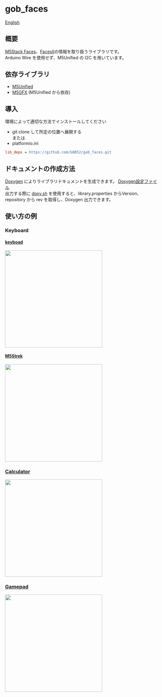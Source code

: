 # gob_faces

[English](README.en.md)

## 概要
[M5Stack Faces](https://docs.m5stack.com/ja/core/face_kit)、[FacesII](https://docs.m5stack.com/ja/module/facesII)の情報を取り扱うライブラリです。  
Arduino Wire を使用せず、M5Unified の I2C を用いています。  

## 依存ライブラリ
* [M5Unified](https://github.com/m5stack/M5Unified)
* [M5GFX](https://github.com/m5stack/M5GFX) (M5Unified から依存)

## 導入
環境によって適切な方法でインストールしてください
* git clone して所定の位置へ展開する  
または
* platformio.ini
```ini
lib_deps = https://github.com/GOB52/gob_faces.git
```

## ドキュメントの作成方法
[Doxygen](http://www.doxygen.jp/) によりライブラリドキュメントを生成できます。 [Doxygen設定ファイル](doc/Doxyfile)  
出力する際に [doxy.sh](doc/doxy.sh) を使用すると、library.properties からVersion、repository から rev を取得し、Doxygen 出力できます。


## 使い方の例

###  Keyboard

#### [keyboad](examples/keyboad)
<img src="https://github.com/GOB52/gob_faces/assets/26270227/de252197-920e-4126-86a5-f950ea706950" width="320">

#### [M5Strek](examples/M5Strek)
<img src="https://github.com/GOB52/gob_faces/assets/26270227/53b6cab1-44a4-4eeb-9ba3-0fe11534e0fa" width="320">

### [Calculator](examples/rpn_calculator)
<img src="https://github.com/GOB52/gob_faces/assets/26270227/cbcfc3e8-1a84-4d35-a341-60691163ff54" width="320">

### [Gamepad](examples/gamepad)
<img src="https://github.com/GOB52/gob_faces/assets/26270227/5abb79b0-e201-4eda-b7f4-23346f799baf" width="320">


